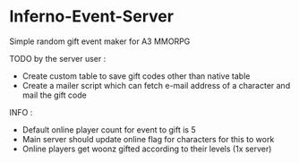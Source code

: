 Inferno-Event-Server
====================

Simple random gift event maker for A3 MMORPG

TODO by the server user :
* Create custom table to save gift codes other than native table
* Create a mailer script which can fetch e-mail address of a character and mail the gift code

INFO :
* Default online player count for event to gift is 5
* Main server should update online flag for characters for this to work
* Online players get woonz gifted according to their levels (1x server)